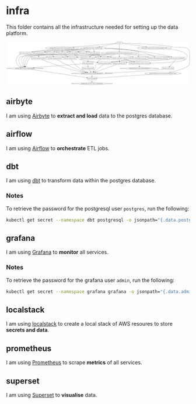 # infra

This folder contains all the infrastructure needed for setting up the data platform.

![infra image](graph.svg)

## airbyte

I am using [Airbyte](https://airbyte.io) to **extract and load** data to the postgres database.

## airflow

I am using [Airflow](https://airflow.apache.org) to **orchestrate** ETL jobs.

## dbt

I am using [dbt](https://www.getdbt.com) to transform data within the postgres database.

### Notes

To retrieve the password for the postgresql user `postgres`, run the following:
```bash
kubectl get secret --namespace dbt postgresql -o jsonpath="{.data.postgresql-password}" | base64 --decode ; echo
```

## grafana

I am using [Grafana](https://grafana.com) to **monitor** all services.

### Notes

To retrieve the password for the grafana user `admin`, run the following:
```bash
kubectl get secret --namespace grafana grafana -o jsonpath="{.data.admin-password}" | base64 --decode ; echo
```

## localstack

I am using [localstack](https://localstack.cloud) to create a local stack of AWS resoures to store **secrets and data**.

## prometheus

I am using [Prometheus](https://prometheus.io) to scrape **metrics** of all services.

## superset

I am using [Superset](https://superset.apache.org) to **visualise** data.
